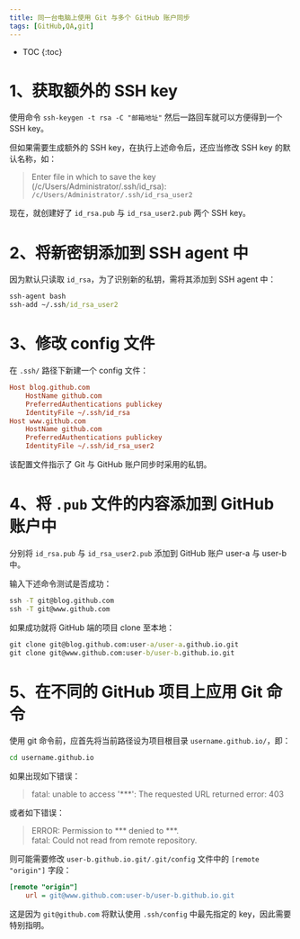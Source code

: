 ```yaml
---
title: 同一台电脑上使用 Git 与多个 GitHub 账户同步
tags: [GitHub,QA,git]
---
```


* TOC
{:toc}

# 1、获取额外的 SSH key

使用命令 `ssh-keygen -t rsa -C "邮箱地址"` 然后一路回车就可以方便得到一个 SSH key。

但如果需要生成额外的 SSH key，在执行上述命令后，还应当修改 SSH key 的默认名称，如：

> Enter file in which to save the key (/c/Users/Administrator/.ssh/id_rsa): `/c/Users/Administrator/.ssh/id_rsa_user2`

现在，就创建好了 `id_rsa.pub` 与 `id_rsa_user2.pub` 两个 SSH key。

# 2、将新密钥添加到 SSH agent 中

因为默认只读取 `id_rsa`，为了识别新的私钥，需将其添加到 SSH agent 中：

```bat
ssh-agent bash
ssh-add ~/.ssh/id_rsa_user2
```

# 3、修改 config 文件

在 `.ssh/` 路径下新建一个 config 文件：

```ini
Host blog.github.com
	HostName github.com
	PreferredAuthentications publickey
	IdentityFile ~/.ssh/id_rsa
Host www.github.com
	HostName github.com
	PreferredAuthentications publickey
	IdentityFile ~/.ssh/id_rsa_user2
```

该配置文件指示了 Git 与 GitHub 账户同步时采用的私钥。

# 4、将 `.pub` 文件的内容添加到 GitHub 账户中

分别将 `id_rsa.pub` 与 `id_rsa_user2.pub` 添加到 GitHub 账户 user-a 与 user-b 中。

输入下述命令测试是否成功：

```cmd
ssh -T git@blog.github.com
ssh -T git@www.github.com 
```

如果成功就将 GitHub 端的项目 clone 至本地：

```cmd
git clone git@blog.github.com:user-a/user-a.github.io.git
git clone git@www.github.com:user-b/user-b.github.io.git
```

# 5、在不同的 GitHub 项目上应用 Git 命令

使用 git 命令前，应首先将当前路径设为项目根目录 `username.github.io/`，即：

```cmd
cd username.github.io
```

如果出现如下错误：

> fatal: unable to access '***': The requested URL returned error: 403

或者如下错误：

> ERROR: Permission to *** denied to ***.    
> fatal: Could not read from remote repository.

则可能需要修改 `user-b.github.io.git/.git/config` 文件中的 `[remote "origin"]` 字段：

```ini
[remote "origin"]
	url = git@www.github.com:user-b/user-b.github.io.git
```

这是因为 `git@github.com` 将默认使用 `.ssh/config` 中最先指定的 key，因此需要特别指明。